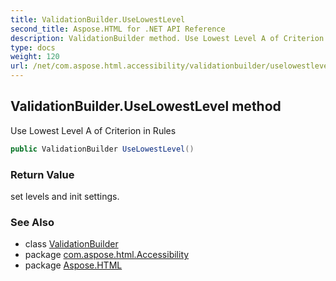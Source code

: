 ```yaml
---
title: ValidationBuilder.UseLowestLevel
second_title: Aspose.HTML for .NET API Reference
description: ValidationBuilder method. Use Lowest Level A of Criterion in Rules
type: docs
weight: 120
url: /net/com.aspose.html.accessibility/validationbuilder/uselowestlevel/
---
```

## ValidationBuilder.UseLowestLevel method

Use Lowest Level A of Criterion in Rules

```java
public ValidationBuilder UseLowestLevel()
```

### Return Value

set levels and init settings.

### See Also

* class [ValidationBuilder](../)
* package [com.aspose.html.Accessibility](../../../com.aspose.html.accessibility/)
* package [Aspose.HTML](../../../)
